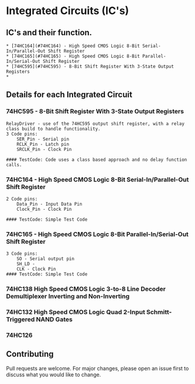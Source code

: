 # Integrated Circuits (IC's)

## IC's and their function.
    * [74HC164](#74HC164) - High Speed CMOS Logic 8-Bit Serial-In/Parallel-Out Shift Register
    * [74HC165](#74HC165) - High Speed CMOS Logic 8-Bit Parallel-In/Serial-Out Shift Register
    * [74HC595](#74HC595) - 8-Bit Shift Register With 3-State Output Registers
    * 

## Details for each Integrated Circuit

### <a name="74HC595"></a>74HC595 - 8-Bit Shift Register With 3-State Output Registers

    RelayDriver - use of the 74HC595 output shift register, with a relay class build to handle functionality.
    3 Code pins:
        SER_Pin - Serial pin
        RCLK_Pin - Latch pin
        SRCLK_Pin - Clock Pin

    #### TestCode: Code uses a class based approach and no delay function calls.

### <a name="74HC164"></a>74HC164 - High Speed CMOS Logic 8-Bit Serial-In/Parallel-Out Shift Register

    2 Code pins:
        Data_Pin - Input Data Pin
        Clock_Pin - Clock Pin
    
    #### TestCode: Simple Test Code

### <a name="74HC165"></a> 74HC165 - High Speed CMOS Logic 8-Bit Parallel-In/Serial-Out Shift Register

    3 Code pins:
        SO - Serial output pin
        SH_LD - 
        CLK - Clock Pin
    #### TestCode: Simple Test Code

### 74HC138 High Speed CMOS Logic 3-to-8 Line Decoder Demultiplexer Inverting and Non-Inverting

### 74HC132 High Speed CMOS Logic Quad 2-Input Schmitt-Triggered NAND Gates

### 74HC126 



## Contributing
Pull requests are welcome. For major changes, please open an issue first to discuss what you would like to change.
